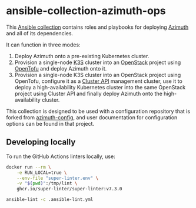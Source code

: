 # ansible-collection-azimuth-ops

This [Ansible collection](https://docs.ansible.com/ansible/latest/user_guide/collections_using.html)
contains roles and playbooks for deploying [Azimuth](https://github.com/azimuth-cloud/azimuth) and
all of its dependencies.

It can function in three modes:

1. Deploy Azimuth onto a pre-existing Kubernetes cluster.
2. Provision a single-node [K3S](https://k3s.io/) cluster into an
   [OpenStack](https://www.openstack.org/) project using [OpenTofu](https://opentofu.org/)
   and deploy Azimuth onto it.
3. Provision a single-node K3S cluster into an OpenStack project using OpenTofu, configure
   it as a [Cluster API](https://cluster-api.sigs.k8s.io/) management cluster, use it
   to deploy a high-availability Kubernetes cluster into the same OpenStack project using
   Cluster API and finally deploy Azimuth onto the high-availability cluster.

This collection is designed to be used with a configuration repository that is forked
from [azimuth-config](https://github.com/azimuth-cloud/azimuth-config), and user documentation
for configuration options can be found in that project.

## Developing locally

To run the GitHub Actions linters locally, use:

```sh
docker run --rm \
    -e RUN_LOCAL=true \
    --env-file "super-linter.env" \
    -v "$(pwd)":/tmp/lint \
    ghcr.io/super-linter/super-linter:v7.3.0
```

```sh
ansible-lint -c .ansible-lint.yml
```
